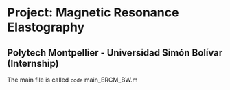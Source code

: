 # Project: Magnetic Resonance Elastography
## Polytech Montpellier - Universidad Simón Bolívar (Internship)

The main file is called `code` main_ERCM_BW.m
